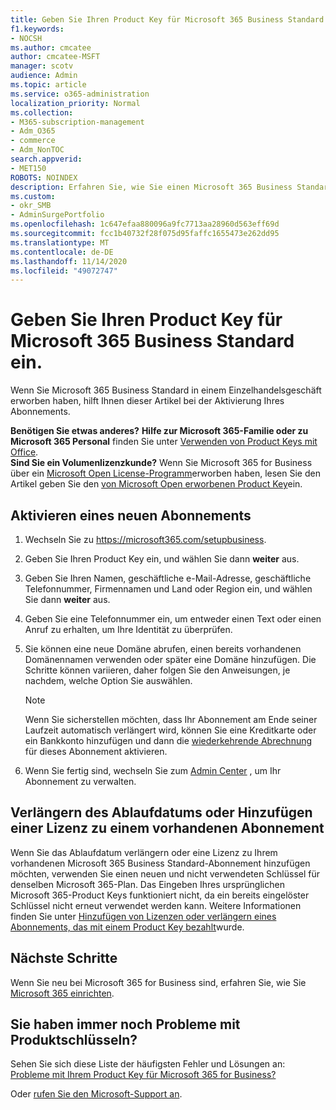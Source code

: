 ```yaml
---
title: Geben Sie Ihren Product Key für Microsoft 365 Business Standard ein.
f1.keywords:
- NOCSH
ms.author: cmcatee
author: cmcatee-MSFT
manager: scotv
audience: Admin
ms.topic: article
ms.service: o365-administration
localization_priority: Normal
ms.collection:
- M365-subscription-management
- Adm_O365
- commerce
- Adm_NonTOC
search.appverid:
- MET150
ROBOTS: NOINDEX
description: Erfahren Sie, wie Sie einen Microsoft 365 Business Standard Product Key einlösen, der in einem Einzelhandelsgeschäft erworben wurde.
ms.custom:
- okr_SMB
- AdminSurgePortfolio
ms.openlocfilehash: 1c647efaa880096a9fc7713aa28960d563eff69d
ms.sourcegitcommit: fcc1b40732f28f075d95faffc1655473e262dd95
ms.translationtype: MT
ms.contentlocale: de-DE
ms.lasthandoff: 11/14/2020
ms.locfileid: "49072747"
---
```

# <a name="enter-your-product-key-for-microsoft-365-business-standard"></a>Geben Sie Ihren Product Key für Microsoft 365 Business Standard ein.

Wenn Sie Microsoft 365 Business Standard in einem Einzelhandelsgeschäft erworben haben, hilft Ihnen dieser Artikel bei der Aktivierung Ihres Abonnements.
  
 **Benötigen Sie etwas anderes?**
 **Hilfe zur Microsoft 365-Familie oder zu Microsoft 365 Personal** finden Sie unter [Verwenden von Product Keys mit Office](https://support.microsoft.com/office/12a5763a-d45c-4685-8c95-a44500213759.aspx).  
 **Sind Sie ein Volumenlizenzkunde?** Wenn Sie Microsoft 365 for Business über ein [Microsoft Open License-Programm](https://go.microsoft.com/fwlink/p/?LinkID=613298)erworben haben, lesen Sie den Artikel geben Sie den [von Microsoft Open erworbenen Product Key](purchases-from-microsoft-open.md)ein.
  
## <a name="activate-a-new-subscription"></a>Aktivieren eines neuen Abonnements

1. Wechseln Sie zu <a href="https://go.microsoft.com/fwlink/p/?LinkId=839911" target="_blank">https://microsoft365.com/setupbusiness</a>.

2. Geben Sie Ihren Product Key ein, und wählen Sie dann **weiter** aus.

3. Geben Sie Ihren Namen, geschäftliche e-Mail-Adresse, geschäftliche Telefonnummer, Firmennamen und Land oder Region ein, und wählen Sie dann **weiter** aus.

4. Geben Sie eine Telefonnummer ein, um entweder einen Text oder einen Anruf zu erhalten, um Ihre Identität zu überprüfen.

5. Sie können eine neue Domäne abrufen, einen bereits vorhandenen Domänennamen verwenden oder später eine Domäne hinzufügen. Die Schritte können variieren, daher folgen Sie den Anweisungen, je nachdem, welche Option Sie auswählen.

    > [!NOTE]
    > Wenn Sie sicherstellen möchten, dass Ihr Abonnement am Ende seiner Laufzeit automatisch verlängert wird, können Sie eine Kreditkarte oder ein Bankkonto hinzufügen und dann die [wiederkehrende Abrechnung](subscriptions/renew-your-subscription.md#turn-recurring-billing-off-or-on) für dieses Abonnement aktivieren.

6. Wenn Sie fertig sind, wechseln Sie zum <a href="https://go.microsoft.com/fwlink/p/?linkid=2024339" target="_blank">Admin Center</a> , um Ihr Abonnement zu verwalten.

## <a name="extend-the-expiration-date-or-add-a-license-to-an-existing-subscription"></a>Verlängern des Ablaufdatums oder Hinzufügen einer Lizenz zu einem vorhandenen Abonnement

Wenn Sie das Ablaufdatum verlängern oder eine Lizenz zu Ihrem vorhandenen Microsoft 365 Business Standard-Abonnement hinzufügen möchten, verwenden Sie einen neuen und nicht verwendeten Schlüssel für denselben Microsoft 365-Plan. Das Eingeben Ihres ursprünglichen Microsoft 365-Product Keys funktioniert nicht, da ein bereits eingelöster Schlüssel nicht erneut verwendet werden kann. Weitere Informationen finden Sie unter [Hinzufügen von Lizenzen oder verlängern eines Abonnements, das mit einem Product Key bezahlt](licenses/add-licenses-using-product-key.md)wurde.

## <a name="whats-next"></a>Nächste Schritte

Wenn Sie neu bei Microsoft 365 for Business sind, erfahren Sie, wie Sie [Microsoft 365 einrichten](../admin/setup/setup.md).
  
## <a name="still-having-trouble-with-product-keys"></a>Sie haben immer noch Probleme mit Produktschlüsseln?

Sehen Sie sich diese Liste der häufigsten Fehler und Lösungen an: [Probleme mit Ihrem Product Key für Microsoft 365 for Business?](product-key-errors-and-solutions.md)
  
Oder [rufen Sie den Microsoft-Support an](../admin/contact-support-for-business-products.md).